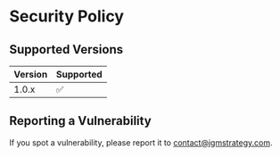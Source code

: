 # Security Policy

## Supported Versions

| Version | Supported          |
| ------- | ------------------ |
| 1.0.x   | :white_check_mark: |

## Reporting a Vulnerability

If you spot a vulnerability, please report it to [contact@jgmstrategy.com](contact@jgmstrategy.com).

